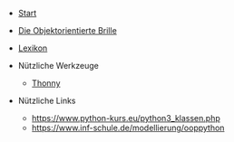 * [Start](./)
* [Die Objektorientierte Brille](./01_Brille.md)
* [Lexikon](./Lexikon.md)
* Nützliche Werkzeuge

  * [Thonny](https://thonny.org/)

* Nützliche Links
  * https://www.python-kurs.eu/python3_klassen.php 
  * https://www.inf-schule.de/modellierung/ooppython

